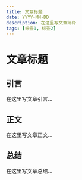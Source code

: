 ```yaml
---
title: 文章标题
date: YYYY-MM-DD
description: 在这里写文章简介
tags: [标签1, 标签2]
---
```


# 文章标题

## 引言

在这里写文章引言...

## 正文

在这里写文章正文...

## 总结

在这里写文章总结...
